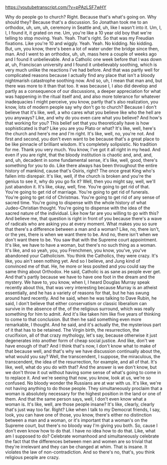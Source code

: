 https://youtubetranscript.com/?v=pPAzLSF7wHY

 Why do people go to church? Right. Because that's what's going on. Why should they? Because that's a discussion. So Jonathan took me to an orthodox, uh, um, uh, ceremony in Seattle and, uh, like I wasn't into it. Um, I, I, I found it, it grated on me. Um, you're like a 10 year old boy that we're telling to stop moving. Yeah. Yeah. That's right. So that was my Freudian fixations. Like you're 10 and wiggly. Yeah. Yeah. No kidding. No kidding. But, um, you know, there's been a lot of water under the bridge since then, man. And I went to an orthodox, uh, uh, mass here a couple of weeks ago and I found it unbelievable. And a Catholic one week before that I was down at, uh, Franciscan university and I found it unbelievably soothing, which is very much unlike the reactions I've had before. And that was partly well for complicated reasons because I actually find any place that isn't a bloody nightmarish catastrophe soothing now. And so, uh, I mean that man and, but there was more to it than that too. It was because I, I also did develop and partly as a consequence of our discussions, a deeper appreciation for what was happening in the ritual itself and, and also more tolerance for whatever inadequacies I might perceive, you know, partly that's also realization, you know, lots of modern people say why don't go to church? Because I don't believe that it's like, well, a who cares what you believe like who the hell are you anyways? Like, and why do you even care what you believe? And how's that working for you? This belief set that you theoretically have is how sophisticated is that? Like you are you Plato or what? It's like, well, here's the church and here's me and I'm right. It's like, well, no, you're not. And first and second, you don't even want to be because that's a great place to be like pinnacle of brilliant wisdom. It's completely solipsistic. No tradition for me. Thank you very much. You know, I've got it all right in my head. And even if you are right, that the bloody institution is chaotic and, and, and, and, uh, decadent in some fundamental sense, it's like, well, good, there's something for you to do. Like there always has been throughout the entire history of mankind, cause that's Osiris, right? The once great King who's fallen into disrepair. It's like, well, if the church is broken and you're the genius to see it, why do you go fix it? Well, then you might say, well, we'll just abandon it. It's like, okay, well, fine. You're going to get rid of that. You're going to get rid of marriage. You're going to get rid of funerals. You're going to get rid of Christmas. You're going to get rid of any sense of sacred time. You're going to dispense with the whole history of what Judeo-Christian thought. You're going to dispense with the idea of the sacred nature of the individual. Like how far are you willing to go with this? And believe me, that question is right in front of you because there's a wave of radicals who are asking you at every moment. What makes you so sure that there's a difference between a man and a woman? Like, no, there isn't, or the yes, there is when we want there to be. And no, there isn't when we don't want there to be. You saw that with the Supreme court appointment. It's like, we have to have a woman, but there's no such thing as a woman. It's like, and so yeah, you, you Frenchmen, you know, you've, you've abandoned your Catholicism. You think the Catholics, they were crazy. It's like, you ain't seen nothing yet. And so I believe, and Jung kind of convinced me of that. He, he more or less posited and you could say the same thing about Orthodox. He said, Catholic is as sane as people ever get. And that's partly because we have to have one foot in the dream and the mystery. We have to, you know, when I, I heard Douglas Murray speak recently about this, that was very interesting because Murray is an atheist essentially, and he has a variety of reasons for that, but he has swung around hard recently. And he said, when he was talking to Dave Rubin, he said, I don't believe that either conservatism or classic liberalism can survive in the absence of the, of the religious surround, which was really something for him to admit. And it's like taken him like five years of thinking to come to that conclusion. But then he said something even more remarkable, I thought. And he said, and it's actually the, the mysterious part of it that has to be retained. The Virgin birth, the resurrection, the crucifixion, all of that crazy mythology, let's say, because otherwise it just degenerates into another form of cheap social justice. And like, don't we have enough of that? And I think that's now, I don't know what to make of that because well, and that's why we have discussion continually about the, what would you say? Well, the transcendent, I suppose, the miraculous, the transcendent, the idea of the resurrection, for example, and all of that. It's like, well, what do you do with that? And the answer is we don't know, but we don't throw it out without having some sense of what's going to come in to replace it. And we're seeing that now, you know, look at us, we're so confused. No bloody wonder the Russians are at war with us. It's like, we're not having anything to do those people. They simultaneously proclaim that a woman is absolutely necessary for the highest position in the land or one of them. And that the same person says, well, I don't even know what a woman is. It's like, well, are those people insane? It's like, clearly, clearly that's just way too far. Right? Like when I talk to my Democrat friends, I say, look, you can have one of those, you know, there's either no distinction between a man and a woman, or it's important that a woman's on the Supreme court, but there's no bloody way I'm giving you both. So, cause I don't even know how to do that. I have no idea how to do that. Like, what am I supposed to do? Celebrate womanhood and simultaneously celebrate the fact that the differences between men and women are so trivial that they're irrelevant and they can be changed at whim. That is insane. It violates the law of non-contradiction. And so there's no, that's, you think religious people are crazy.